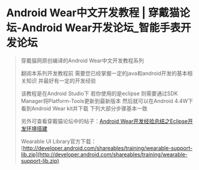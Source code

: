 # Android Wear中文开发教程 | 穿戴猫论坛-Android Wear开发论坛_智能手表开发论坛 #

> 穿戴猫网原创编译的Android Wear中文开发教程系列
> 
> 翻阅本系列开发教程前 需要您已经掌握一定的java和android开发的基本相关知识 并最好有一定的开发经验
> 
> 该教程是在Android Studio下 若你使用的是eclipse 则需要通过SDK Manager将Platform-Tools更新到最新版本 然后就可以在Android 4.4W下看到Android Wear kit并下载 下列大部分步骤基本一致 
> 
> 另外可查看穿戴猫论坛中的帖子：[Android Wear开发经验总结之Eclipse开发环境搭建](http://bbs.seacat.cn/thread-1200-1-1.html)
> 
> Wearable UI Library官方下载：[http://developer.android.com/shareables/training/wearable-support-lib.zip](http://developer.android.com/shareables/training/wearable-support-lib.zip)




